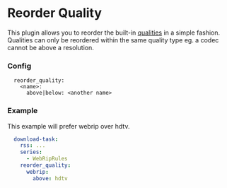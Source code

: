 # Reorder Quality

This plugin allows you to reorder the built-in [qualities](../Qualities) in a simple fashion. Qualities can only be reordered within the same quality type eg. a codec cannot be above a resolution.

### Config
```text
  reorder_quality:
    <name>:
      above|below: <another name>
```

### Example
This example will prefer webrip over hdtv.
```yaml
  download-task:
    rss: ...
    series:
      - WebRipRules
    reorder_quality:
      webrip:
        above: hdtv
```
